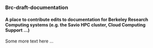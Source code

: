 ---
---

### Brc-draft-documentation
#### A place to contribute edits to documentation for Berkeley Research Computing systems (e.g. the Savio HPC cluster, Cloud Computing Support ...)

Some more text here ...
